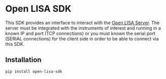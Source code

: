 # Open LISA SDK

This SDK provides an interface to interact with the [Open LISA Server](https://github.com/aalvarezwindey/Open-LISA-Server). The server must be integrated with the instruments of interest and running in a known IP and port (TCP connections) or you must known the serial port (SERIAL connections) for the client side in order to be able to connect via this SDK.

## Installation

```
pip install open-lisa-sdk
```
